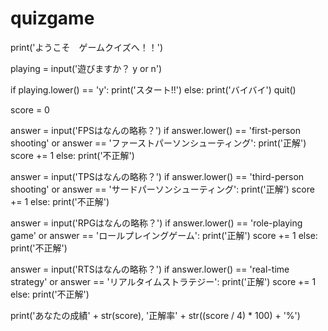 # quizgame
print('ようこそ　ゲームクイズへ！！')

playing = input('遊びますか？ y or n')

if playing.lower() == 'y':
    print('スタート!!')
else:
    print('バイバイ')
    quit()

score = 0

answer = input('FPSはなんの略称？')
if answer.lower() == 'first-person shooting' or answer == 'ファーストパーソンシューティング':
    print('正解')
    score += 1
else:
    print('不正解')

answer = input('TPSはなんの略称？')
if answer.lower() == 'third-person shooting' or answer == 'サードパーソンシューティング':
    print('正解')
    score += 1
else:
    print('不正解')

answer = input('RPGはなんの略称？')
if answer.lower() == 'role-playing game' or answer == 'ロールプレイングゲーム':
    print('正解')
    score += 1
else:
    print('不正解')

answer = input('RTSはなんの略称？')
if answer.lower() == 'real-time strategy' or answer == 'リアルタイムストラテジー':
    print('正解')
    score += 1
else:
    print('不正解')

print('あなたの成績' + str(score), '正解率' + str((score / 4) * 100) + '%')
